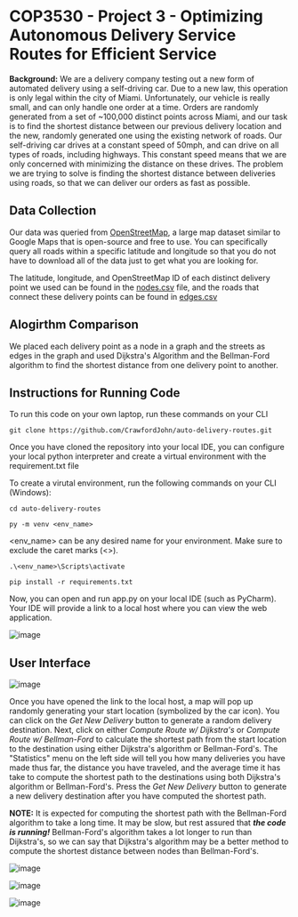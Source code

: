 <H1> COP3530 - Project 3 - Optimizing Autonomous Delivery Service Routes for Efficient Service </h1>

**Background:** We are a delivery company testing out a new form of automated delivery using a self-driving car. Due to a new law, this operation is only legal within the city of Miami. Unfortunately, our vehicle is really small, and can only handle one order at a time. Orders are randomly generated from a set of ~100,000 distinct points across Miami, and our task is to find the shortest distance between our previous delivery location and the new, randomly generated one using the existing network of roads. Our self-driving car drives at a constant speed of 50mph, and can drive on all types of roads, including highways. This constant speed means that we are only concerned with minimizing the distance on these drives. The problem we are trying to solve is finding the shortest distance between deliveries using roads, so that we can deliver our orders as fast as possible.

<h2> Data Collection </h2>

Our data was queried from [OpenStreetMap](https://www.openstreetmap.org/#map=5/29.037/-75.410), a large map dataset similar to Google Maps that is open-source and free to use. You can specifically query all roads within a specific latitude and longitude so that you do not have to download all of the data just to get what you are looking for.

The latitude, longitude, and OpenStreetMap ID of each distinct delivery point we used can be found in the [nodes.csv](https://github.com/CrawfordJohn/auto-delivery-routes/blob/main/nodes.csv) file, and the roads that connect these delivery points can be found in [edges.csv](https://github.com/CrawfordJohn/auto-delivery-routes/blob/main/edges.csv)


<h2> Alogirthm Comparison </h2>

We placed each delivery point as a node in a graph and the streets as edges in the graph and used Dijkstra's Algorithm and the Bellman-Ford algorithm to find the shortest distance from one delivery point to another. 

<h2> Instructions for Running Code </h2>

To run this code on your own laptop, run these commands on your CLI

```
git clone https://github.com/CrawfordJohn/auto-delivery-routes.git
```

Once you have cloned the repository into your local IDE, you can configure your local python interpreter and create a virtual environment with the requirement.txt file

To create a virutal environment, run the following commands on your CLI (Windows):

```
cd auto-delivery-routes
```

```
py -m venv <env_name>
```

<env_name> can be any desired name for your environment.
Make sure to exclude the caret marks (<>).

```
.\<env_name>\Scripts\activate
```

```
pip install -r requirements.txt
```

Now, you can open and run app.py on your local IDE (such as PyCharm).
Your IDE will provide a link to a local host where you can view the web application.

![image](https://github.com/CrawfordJohn/auto-delivery-routes/assets/64513150/8391f100-e81b-445c-8495-ff1c32f2fde7)



<h2> User Interface </h2>

![image](https://github.com/CrawfordJohn/auto-delivery-routes/assets/64513150/e51b86bb-0ba9-4d68-90d7-4517ba16b924)


Once you have opened the link to the local host, a map will pop up randomly generating your start location (symbolized by the car icon). You can click on the _Get New Delivery_ button to generate a random delivery destination. Next, click on either _Compute Route w/ Dijkstra's_ or _Compute Route w/ Bellman-Ford_ to calculate the shortest path from the start location to the destination using either Dijkstra's algorithm or Bellman-Ford's. The "Statistics" menu on the left side will tell you how many deliveries you have made thus far, the distance you have traveled, and the average time it has take to compute the shortest path to the destinations using both Dijkstra's algorithm or Bellman-Ford's. Press the _Get New Delivery_ button to generate a new delivery destination after you have computed the shortest path.

**NOTE:**
It is expected for computing the shortest path with the Bellman-Ford algorithm to take a long time. It may be slow, but rest assured that ***the code is running!***
Bellman-Ford's algorithm takes a lot longer to run than Dijkstra's, so we can say that Dijkstra's algorithm may be a better method to compute the shortest distance between nodes than Bellman-Ford's.


![image](https://github.com/CrawfordJohn/auto-delivery-routes/assets/64513150/3fc037b6-4dfb-47d8-bbf7-4fcbbc1b85df)

![image](https://github.com/CrawfordJohn/auto-delivery-routes/assets/64513150/394e5495-fbbc-4e7b-82b3-22e8e48043a8)

![image](https://github.com/CrawfordJohn/auto-delivery-routes/assets/64513150/053366c9-8669-4df5-8a69-79685418d37e)


